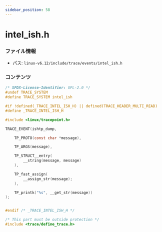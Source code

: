 ```yaml
---
sidebar_position: 58
---
```

# intel_ish.h

### ファイル情報

- パス: `linux-v6.12/include/trace/events/intel_ish.h`

### コンテンツ

```h
/* SPDX-License-Identifier: GPL-2.0 */
#undef TRACE_SYSTEM
#define TRACE_SYSTEM intel_ish

#if !defined(_TRACE_INTEL_ISH_H) || defined(TRACE_HEADER_MULTI_READ)
#define _TRACE_INTEL_ISH_H

#include <linux/tracepoint.h>

TRACE_EVENT(ishtp_dump,

	TP_PROTO(const char *message),

	TP_ARGS(message),

	TP_STRUCT__entry(
		__string(message, message)
	),

	TP_fast_assign(
		__assign_str(message);
	),

	TP_printk("%s", __get_str(message))
);


#endif /* _TRACE_INTEL_ISH_H */

/* This part must be outside protection */
#include <trace/define_trace.h>

```

